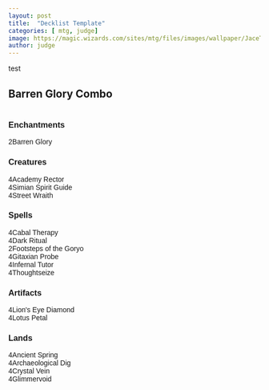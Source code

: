 ```yaml
---
layout: post
title:  "Decklist Template"
categories: [ mtg, judge]
image: https://magic.wizards.com/sites/mtg/files/images/wallpaper/JaceTelepathUnbound_ORI_1920x1080_Wallpaper.jpg
author: judge
---
```



test
<link rel="stylesheet" href="//maxcdn.bootstrapcdn.com/bootstrap/3.3.2/css/bootstrap.min.css"><script src="//ajax.googleapis.com/ajax/libs/jquery/1.11.2/jquery.min.js"></script><script src="//cdn.rawgit.com/NickolasReynolds/9305934/raw/ba30c0e5ddb5f56cf69dcc5e8bc5b20717936830/inlinetooltip.1.0.js"></script><script src="//cdn.rawgit.com/NickolasReynolds/9306194/raw/a23cf6c5f02d4edae8a443098e195070e6652252/inlinemtg.1.0.js"></script><div class="title"><h2>Barren Glory Combo</h2></div><div class="decklist row"><div class="column col-md-4"><h3 class="section">Enchantments</h3><div><span class="count">2</span><span class="inlinemtg card">Barren Glory</span></div><h3 class="section">Creatures</h3><div><span class="count">4</span><span class="inlinemtg card">Academy Rector</span></div><div><span class="count">4</span><span class="inlinemtg card">Simian Spirit Guide</span></div><div><span class="count">4</span><span class="inlinemtg card">Street Wraith</span></div></div><div class="column col-md-4"><h3 class="section">Spells</h3><div><span class="count">4</span><span class="inlinemtg card">Cabal Therapy</span></div><div><span class="count">4</span><span class="inlinemtg card">Dark Ritual</span></div><div><span class="count">2</span><span class="inlinemtg card">Footsteps of the Goryo</span></div><div><span class="count">4</span><span class="inlinemtg card">Gitaxian Probe</span></div><div><span class="count">4</span><span class="inlinemtg card">Infernal Tutor</span></div><div><span class="count">4</span><span class="inlinemtg card">Thoughtseize</span></div><h3 class="section">Artifacts</h3><div><span class="count">4</span><span class="inlinemtg card">Lion's Eye Diamond</span></div><div><span class="count">4</span><span class="inlinemtg card">Lotus Petal</span></div></div><div class="column col-md-4"><h3 class="section">Lands</h3><div><span class="count">4</span><span class="inlinemtg card">Ancient Spring</span></div><div><span class="count">4</span><span class="inlinemtg card">Archaeological Dig</span></div><div><span class="count">4</span><span class="inlinemtg card">Crystal Vein</span></div><div><span class="count">4</span><span class="inlinemtg card">Glimmervoid</span></div></div></div><style>.decklist {
	font-family: sans-serif;
	font-size: 14px;
	display: table-row;
	border-collapse: separate;
}

.title {
	display: table-caption;
	border-top: 4px solid #869BBF;
	border-left: 4px solid #869BBF;
	border-right: 4px solid #869BBF;
	-webkit-margin-start: 1px;
	-webkit-margin-end: 1px;
	background: #869BBF;
}

.title h2 {
	color: white;
	font-weight: bold;
	font-family: sans-serif;
	font-size: 14px;
	margin-top: 5px;
	margin-bottom: 5px;
	margin-left: 5px;
}

.decklist .column {
	display: table-cell;
	border-top: 4px solid #869BBF;
	border-bottom: 4px solid #869BBF;
	border-left: 1px solid #869BBF;
	border-right: 1px solid #869BBF;
	float: none;
	width: inherit;
	padding-bottom: 15px;
	padding-left: 10px;
	padding-right: 10px;
}

.decklist .column:first-child {
	border-left: 4px solid #869BBF;
}

.decklist .column:last-child {
	border-right: 4px solid #869BBF;
}

.decklist .column .section {
	font-weight: bold;
	color: #373737;
	font-size: 14px;
	margin-bottom: 1px;
	margin-top:30px;
}

.decklist .column .section:first-child {
	margin-top:15px;
}

.decklist .card a {
	color: #286014;
	font-weight: bold;
}

.iltt a img{
	max-width: 233px;
	max-height: 310px;
}

.decklist .count {
	margin-right: 3px;
}

* {
  margin: 0;
  padding: 0;
}</style>
